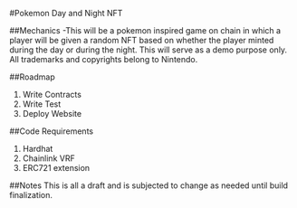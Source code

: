 #Pokemon Day and Night NFT

##Mechanics
-This will be a pokemon inspired game on chain in which a player will be given a random NFT based on whether the player minted during the day or during the night. This will serve as a demo purpose only. All trademarks and copyrights belong to Nintendo.

##Roadmap

1. Write Contracts
2. Write Test
3. Deploy Website

##Code Requirements

1. Hardhat
2. Chainlink VRF
3. ERC721 extension

##Notes
This is all a draft and is subjected to change as needed until build finalization.
